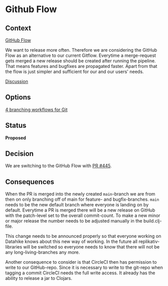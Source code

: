 # Github Flow

## Context

[GitHub Flow](https://githubflow.github.io/)

We want to release more often. Therefore we are considering the GitHub Flow as an alternative to
our current Gitflow. Everytime a merge-request gets merged a new release should be created after
running the pipeline. That means features and bugfixes are propagated faster. Apart from that
the flow is just simpler and sufficient for our and our users' needs.

[Discussion](https://github.com/replikativ/datahike/discussions/447)

## Options

[4 branching workflows for Git](https://medium.com/@patrickporto/4-branching-workflows-for-git-30d0aaee7bf)

## Status

**Proposed**

## Decision

We are switching to the GitHub Flow with [PR #445](https://github.com/replikativ/datahike/pull/445).

## Consequences

When the PR is merged into the newly created `main`-branch we are from then on only branching off
of main for feature- and bugfix-branches. `main` needs to be the new default branch where everyone
is landing on by default. Everytime a PR is merged there will be a new release on GitHub with the
patch-level set to the overall commit-count. To make a new minor or major release the number
needs to be adjusted manually in the build.clj-file.

This change needs to be announced properly so that everyone working on Datahike knows about this
new way of working. In the future all replikativ-libraries will be switched so everyone needs to
know that there will not be any long-living-branches any more.

Another consequence to consider is that CircleCI then has permission to write to our GitHub-repo.
Since it is necessary to write to the git-repo when tagging a commit CircleCI needs the full
write access. It already has the ability to release a jar to Clojars.
